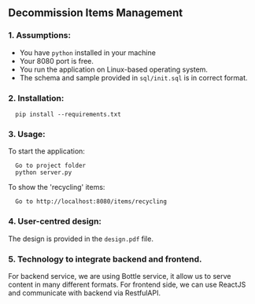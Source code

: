 ## Decommission Items Management

### 1. Assumptions:
  - You have `python` installed in your machine
  - Your 8080 port is free.
  - You run the application on Linux-based operating system.
  - The schema and sample provided in `sql/init.sql` is in correct format.

### 2. Installation:

```
  pip install --requirements.txt
```

### 3. Usage:
To start the application:
```
  Go to project folder
  python server.py
```

To show the 'recycling' items:
```
  Go to http://localhost:8080/items/recycling
```
### 4. User-centred design:
  The design is provided in the `design.pdf` file.

### 5. Technology to integrate backend and frontend.
  For backend service, we are using Bottle service, it allow us to serve content in many different formats. For frontend side, we can use ReactJS and communicate with backend via RestfulAPI. 
